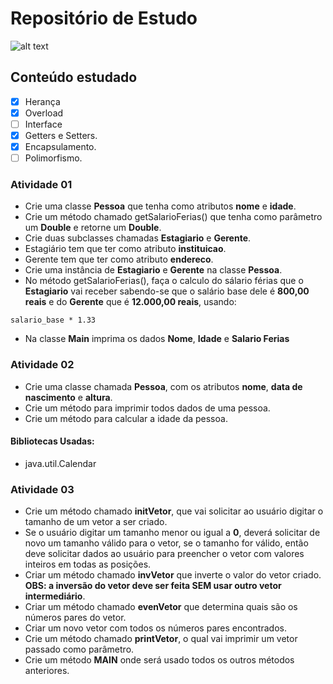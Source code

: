# Repositório de Estudo

![alt text](https://s2.glbimg.com/2VjTff0ctPGHDSr2IUUAmtiIG0s=/850x446/s2.glbimg.com/vME2Bq4OSpm6f6IE16BhcVLR98U=/695x0/s.glbimg.com/po/tt2/f/original/2014/11/14/java-logo.jpg)

## Conteúdo estudado

- [x] Herança
- [x] Overload
- [ ] Interface
- [x] Getters e Setters.
- [x] Encapsulamento.
- [ ] Polimorfismo.

### Atividade 01

- Crie uma classe **Pessoa** que tenha como atributos **nome** e **idade**.
- Crie um método chamado getSalarioFerias() que tenha como parâmetro um **Double** e retorne um **Double**.
- Crie duas subclasses chamadas **Estagiario** e **Gerente**.
- Estagiário tem que ter como atributo **instituicao**.
- Gerente tem que ter como atributo **endereco**.
- Crie uma instância de **Estagiario** e **Gerente** na classe **Pessoa**.
- No método getSalarioFerias(), faça o calculo do sálario férias que o **Estagiario** vai receber sabendo-se que o salário base dele é **800,00 reais** e do **Gerente** que é **12.000,00 reais**, usando:
```
salario_base * 1.33
```
- Na classe **Main** imprima os dados **Nome**, **Idade** e **Salario Ferias**

### Atividade 02

- Crie uma classe chamada **Pessoa**, com os atributos **nome**, **data de
nascimento** e **altura**. 
- Crie um método para imprimir todos dados de uma pessoa. 
- Crie um método para calcular a idade da pessoa.

#### Bibliotecas Usadas:

- java.util.Calendar

### Atividade 03

- Crie um método chamado **initVetor**, que vai solicitar ao usuário digitar o tamanho de um vetor a ser criado.
- Se o usuário digitar um tamanho menor ou igual a **0**, deverá solicitar de novo um tamanho válido para o vetor, se o tamanho for válido, então deve solicitar dados ao usuário para preencher o vetor com valores inteiros em todas as posições.
- Criar um método chamado **invVetor** que inverte o valor do vetor criado. **OBS: a inversão do vetor deve ser feita SEM usar outro vetor intermediário**.
- Criar um método chamado **evenVetor** que determina quais são os números pares do vetor.
- Criar um novo vetor com todos os números pares encontrados.
- Crie um método chamado **printVetor**, o qual vai imprimir um vetor passado como parâmetro.
- Crie um método **MAIN** onde será usado todos os outros métodos anteriores.
